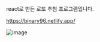 react로 만든 로또 추첨 프로그램입니다.

https://binary96.netlify.app/

![image](https://github.com/ljs14741/react-lotto/assets/39641715/ae5dc23b-bc6a-4660-8d8e-dc5dc1fe7169)
